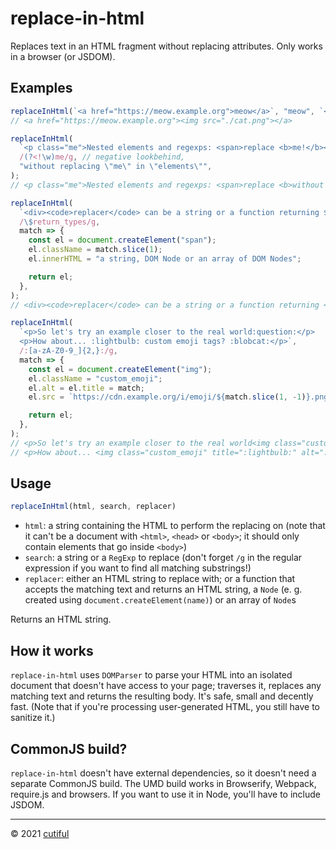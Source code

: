 # replace-in-html
Replaces text in an HTML fragment without replacing attributes. Only works in a
browser (or JSDOM).

## Examples
```js
replaceInHtml(`<a href="https://meow.example.org">meow</a>`, "meow", `<img src="./cat.png">`);
// <a href="https://meow.example.org"><img src="./cat.png"></a>

replaceInHtml(
  `<p class="me">Nested elements and regexps: <span>replace <b>me!</b></span> <span>and me!</span></p>`,
  /(?<!\w)me/g, // negative lookbehind,
  "without replacing \"me\" in \"elements\"",
);
// <p class="me">Nested elements and regexps: <span>replace <b>without replacing "me" in "elements"!</b></span> <span>and without replacing "me" in "elements"!</span></p>

replaceInHtml(
  `<div><code>replacer</code> can be a string or a function returning $return_types</div>`,
  /\$return_types/g,
  match => {
  	const el = document.createElement("span");
  	el.className = match.slice(1);
  	el.innerHTML = "a string, DOM Node or an array of DOM Nodes";

  	return el;
  },
);
// <div><code>replacer</code> can be a string or a function returning <span class="return_types">a string, DOM Node or an array of DOM Nodes</span></div>

replaceInHtml(
  `<p>So let's try an example closer to the real world:question:</p>
  <p>How about... :lightbulb: custom emoji tags? :blobcat:</p>`,
  /:[a-zA-Z0-9_]{2,}:/g,
  match => {
  	const el = document.createElement("img");
  	el.className = "custom_emoji";
  	el.alt = el.title = match;
  	el.src = `https://cdn.example.org/i/emoji/${match.slice(1, -1)}.png`;

  	return el;
  },
);
// <p>So let's try an example closer to the real world<img class="custom_emoji" title=":question:" alt=":question:" src="https://cdn.example.org/i/emoji/question.png"></p>
// <p>How about... <img class="custom_emoji" title=":lightbulb:" alt=":lightbulb:" src="https://cdn.example.org/i/emoji/lightbulb.png"> custom emoji tags? <img class="custom_emoji" title=":blobcat:" alt=":blobcat:" src="https://cdn.example.org/i/emoji/blobcat.png"></p>
```

## Usage
```js
replaceInHtml(html, search, replacer)
```

- `html`: a string containing the HTML to perform the replacing on (note that it can't be a document with `<html>`, `<head>` or `<body>`; it should only contain elements that go inside `<body>`)
- `search`: a string or a `RegExp` to replace (don't forget `/g` in the regular expression if you want to find all matching substrings!)
- `replacer`: either an HTML string to replace with; or a function that accepts the matching text and returns an HTML string, a `Node` (e. g. created using `document.createElement(name)`) or an array of `Node`s

Returns an HTML string.

## How it works
`replace-in-html` uses `DOMParser` to parse your HTML into an isolated document
that doesn't have access to your page; traverses it, replaces any matching text
and returns the resulting body. It's safe, small and decently fast. (Note that
if you're processing user-generated HTML, you still have to sanitize it.)

## CommonJS build?
`replace-in-html` doesn't have external dependencies, so it doesn't need a
separate CommonJS build. The UMD build works in Browserify, Webpack, require.js
and browsers. If you want to use it in Node, you'll have to include JSDOM.

<!---
## Signature
```ts
replaceInHtml(html: string, search: string | RegExp, replacer: (match: string) => string | Node | Node[]): string
```
--->

***

&copy; 2021 [cutiful](https://github.com/cutiful)
